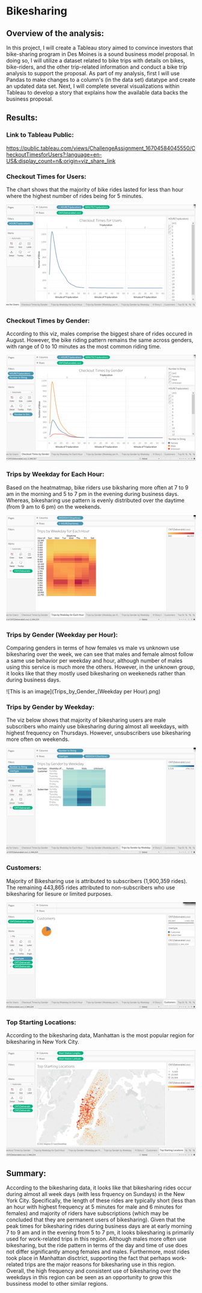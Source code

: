 # Bikesharing
 
## Overview of the analysis: 
In this project, I will create a Tableau story aimed to convince investors that bike-sharing program in Des Moines is a sound business model proposal. In doing so, I will utilize a dataset related to bike trips with details on bikes, bike-riders, and the other trip-related information and conduct a bike trip analysis to support the proposal. As part of my analysis, first I will use Pandas to make changes to a column's (in the data set) datatype and create an updated data set. Next, I will complete several visualizations within Tableau to develop a story that explains how the available data backs the business proposal.
 
## Results: 
 
### Link to Tableau Public:
 
https://public.tableau.com/views/ChallengeAssignment_16704584045550/CheckoutTimesforUsers?:language=en-US&:display_count=n&:origin=viz_share_link
 
### Checkout Times for Users:
 
The chart shows that the majority of bike rides lasted for less than hour where the highest number of rides being for 5 minutes.
 
![This is an image](Checkout_Times_for_Users.png) 
 
### Checkout Times by Gender:
 
According to this viz, males comprise the biggest share of rides occured in August. However, the bike riding pattern remains the same across genders, with range of 0 to 10 minutes as the most common riding time.
 
![This is an image](Checkout_Times_by_Gender.png) 
 
### Trips by Weekday for Each Hour:
 
Based on the heatmatmap, bike riders use biksharing more often at 7 to 9 am in the morning and 5 to 7 pm in the evening during business days. Whereas, bikesharing use pattern is evenly distributed over the daytime (from 9 am to 6 pm) on the weekends.
 
![This is an image](Trips_by_Weekday_for_Each_Hour.png) 
 
### Trips by Gender (Weekday per Hour):
 
Comparing genders in terms of how females vs male vs unknown use bikesharing over the week, we can see that males and female almost follow a same use behavior per weekday and hour, although number of males using this service is much more the others. However, in the unknown group, it looks like that they mostly used bikesharing on weekeneds rather than during business days.
 
![This is an image](Trips_by_Gender_(Weekday per Hour).png)
 
### Trips by Gender by Weekday:
 
The viz below shows that majority of bikesharing users are male subscribers who mainly use bikesharing during almost all weekdays, with highest frequency on Thursdays. However, unsubscribers use bikesharing more often on weekends.
 
![This is an image](Trips_by_Gender_by_Weekday.png)
 
### Customers:
 
Majority of Bikesharing use is attributed to subscribers (1,900,359 rides). The remaining 443,865 rides attributed to non-subscribers who use bikesharing for liesure or limited purposes.
 
![This is an image](Customers.png)

### Top Starting Locations:
 
According to the bikesharing data, Manhattan is the most popular region for bikesharing in New York City.
 
![This is an image](Top_Starting_Locations.png)

## Summary: 

According to the bikesharing data, it looks like that bikesharing rides occur during almost all week days (with less frquency on Sundays) in the New York City. Specifically, the length of these rides are typically short (less than an hour with highest frequency at 5 minutes for male and 6 minutes for females) and majority of riders have subscriptions (which may be concluded that they are permanent users of bikesharing). Given that the peak times for bikesharing rides during business days are at early morning 7 to 9 am and in the evening from 5 to 7 pm, it looks bikesharing is primarily used for work-related trips in this region. Although males more often use bikesharing, but the ride pattern in terms of the day and time of use does not differ significantly among females and males. Furthermore, most rides took place in Manhattan disctrict, supporting the fact that perhaps work-related trips are the major reasons for bikesharing use in this region. Overall, the high frequency and consistent use of bikesharing over the weekdays in this region can be seen as an opportunity to grow this bussiness model to other similar regions.
